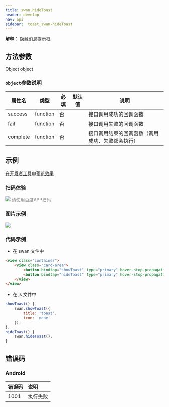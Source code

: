 ```yaml
---
title: swan.hideToast
header: develop
nav: api
sidebar:  toast_swan-hideToast
---
```


 
**解释**： 隐藏消息提示框

 
## 方法参数 

Object object
### `object`参数说明 

|属性名 |类型  |必填 | 默认值 |说明|
|---- | ---- | ---- | ----|----|
|success|	function|		否||	接口调用成功的回调函数|
|fail	|function		|否||	接口调用失败的回调函数|
|complete|	function	|	否||	接口调用结束的回调函数（调用成功、失败都会执行）|
## 示例

<a href="swanide://fragment/39bce6ec155b167062495e213ae5ebfe1574135466986" title="在开发者工具中预览效果" target="_self">在开发者工具中预览效果</a>
 
### 扫码体验

<div class='scan-code-container'>
    <img src="https://b.bdstatic.com/miniapp/assets/images/doc_demo/fragment_Toast.png" class="demo-qrcode-image" />
    <font color=#777 12px>请使用百度APP扫码</font>
</div>

###  图片示例  
<div class="m-doc-custom-examples">
    <div class="m-doc-custom-examples-correct">
        <img src="https://b.bdstatic.com/miniapp/image/hidetoast.gif">
    </div>
    <div class="m-doc-custom-examples-correct">
        <img src=" ">
    </div>
    <div class="m-doc-custom-examples-correct">
        <img src=" ">
    </div>     
</div>

### 代码示例 


* 在 swan 文件中

```html
<view class="container">
    <view class="card-area">
        <button bindtap="showToast" type="primary" hover-stop-propagation="true">swan.showToast</button> 
        <button bindtap="hideToast" type="primary" hover-stop-propagation="true">swan.hideToast</button>   
    </view>
</view>
```

* 在 js 文件中

```js
showToast() {
    swan.showToast({
        title: 'toast',
        icon: 'none'
    });
},
hideToast() {
    swan.hideToast();
}
```
##  错误码
### Android 

|错误码|说明|
|:--|:--|
|1001|执行失败              |





